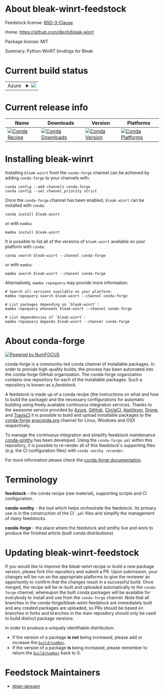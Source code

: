 About bleak-winrt-feedstock
===========================

Feedstock license: [BSD-3-Clause](https://github.com/conda-forge/bleak-winrt-feedstock/blob/main/LICENSE.txt)

Home: https://github.com/dlech/bleak-winrt

Package license: MIT

Summary: Python WinRT bindings for Bleak

Current build status
====================


<table>
    
  <tr>
    <td>Azure</td>
    <td>
      <details>
        <summary>
          <a href="https://dev.azure.com/conda-forge/feedstock-builds/_build/latest?definitionId=16924&branchName=main">
            <img src="https://dev.azure.com/conda-forge/feedstock-builds/_apis/build/status/bleak-winrt-feedstock?branchName=main">
          </a>
        </summary>
        <table>
          <thead><tr><th>Variant</th><th>Status</th></tr></thead>
          <tbody><tr>
              <td>win_64_python3.10.____cpython</td>
              <td>
                <a href="https://dev.azure.com/conda-forge/feedstock-builds/_build/latest?definitionId=16924&branchName=main">
                  <img src="https://dev.azure.com/conda-forge/feedstock-builds/_apis/build/status/bleak-winrt-feedstock?branchName=main&jobName=win&configuration=win%20win_64_python3.10.____cpython" alt="variant">
                </a>
              </td>
            </tr><tr>
              <td>win_64_python3.11.____cpython</td>
              <td>
                <a href="https://dev.azure.com/conda-forge/feedstock-builds/_build/latest?definitionId=16924&branchName=main">
                  <img src="https://dev.azure.com/conda-forge/feedstock-builds/_apis/build/status/bleak-winrt-feedstock?branchName=main&jobName=win&configuration=win%20win_64_python3.11.____cpython" alt="variant">
                </a>
              </td>
            </tr><tr>
              <td>win_64_python3.12.____cpython</td>
              <td>
                <a href="https://dev.azure.com/conda-forge/feedstock-builds/_build/latest?definitionId=16924&branchName=main">
                  <img src="https://dev.azure.com/conda-forge/feedstock-builds/_apis/build/status/bleak-winrt-feedstock?branchName=main&jobName=win&configuration=win%20win_64_python3.12.____cpython" alt="variant">
                </a>
              </td>
            </tr><tr>
              <td>win_64_python3.13.____cp313</td>
              <td>
                <a href="https://dev.azure.com/conda-forge/feedstock-builds/_build/latest?definitionId=16924&branchName=main">
                  <img src="https://dev.azure.com/conda-forge/feedstock-builds/_apis/build/status/bleak-winrt-feedstock?branchName=main&jobName=win&configuration=win%20win_64_python3.13.____cp313" alt="variant">
                </a>
              </td>
            </tr><tr>
              <td>win_64_python3.9.____73_pypy</td>
              <td>
                <a href="https://dev.azure.com/conda-forge/feedstock-builds/_build/latest?definitionId=16924&branchName=main">
                  <img src="https://dev.azure.com/conda-forge/feedstock-builds/_apis/build/status/bleak-winrt-feedstock?branchName=main&jobName=win&configuration=win%20win_64_python3.9.____73_pypy" alt="variant">
                </a>
              </td>
            </tr><tr>
              <td>win_64_python3.9.____cpython</td>
              <td>
                <a href="https://dev.azure.com/conda-forge/feedstock-builds/_build/latest?definitionId=16924&branchName=main">
                  <img src="https://dev.azure.com/conda-forge/feedstock-builds/_apis/build/status/bleak-winrt-feedstock?branchName=main&jobName=win&configuration=win%20win_64_python3.9.____cpython" alt="variant">
                </a>
              </td>
            </tr>
          </tbody>
        </table>
      </details>
    </td>
  </tr>
</table>

Current release info
====================

| Name | Downloads | Version | Platforms |
| --- | --- | --- | --- |
| [![Conda Recipe](https://img.shields.io/badge/recipe-bleak--winrt-green.svg)](https://anaconda.org/conda-forge/bleak-winrt) | [![Conda Downloads](https://img.shields.io/conda/dn/conda-forge/bleak-winrt.svg)](https://anaconda.org/conda-forge/bleak-winrt) | [![Conda Version](https://img.shields.io/conda/vn/conda-forge/bleak-winrt.svg)](https://anaconda.org/conda-forge/bleak-winrt) | [![Conda Platforms](https://img.shields.io/conda/pn/conda-forge/bleak-winrt.svg)](https://anaconda.org/conda-forge/bleak-winrt) |

Installing bleak-winrt
======================

Installing `bleak-winrt` from the `conda-forge` channel can be achieved by adding `conda-forge` to your channels with:

```
conda config --add channels conda-forge
conda config --set channel_priority strict
```

Once the `conda-forge` channel has been enabled, `bleak-winrt` can be installed with `conda`:

```
conda install bleak-winrt
```

or with `mamba`:

```
mamba install bleak-winrt
```

It is possible to list all of the versions of `bleak-winrt` available on your platform with `conda`:

```
conda search bleak-winrt --channel conda-forge
```

or with `mamba`:

```
mamba search bleak-winrt --channel conda-forge
```

Alternatively, `mamba repoquery` may provide more information:

```
# Search all versions available on your platform:
mamba repoquery search bleak-winrt --channel conda-forge

# List packages depending on `bleak-winrt`:
mamba repoquery whoneeds bleak-winrt --channel conda-forge

# List dependencies of `bleak-winrt`:
mamba repoquery depends bleak-winrt --channel conda-forge
```


About conda-forge
=================

[![Powered by
NumFOCUS](https://img.shields.io/badge/powered%20by-NumFOCUS-orange.svg?style=flat&colorA=E1523D&colorB=007D8A)](https://numfocus.org)

conda-forge is a community-led conda channel of installable packages.
In order to provide high-quality builds, the process has been automated into the
conda-forge GitHub organization. The conda-forge organization contains one repository
for each of the installable packages. Such a repository is known as a *feedstock*.

A feedstock is made up of a conda recipe (the instructions on what and how to build
the package) and the necessary configurations for automatic building using freely
available continuous integration services. Thanks to the awesome service provided by
[Azure](https://azure.microsoft.com/en-us/services/devops/), [GitHub](https://github.com/),
[CircleCI](https://circleci.com/), [AppVeyor](https://www.appveyor.com/),
[Drone](https://cloud.drone.io/welcome), and [TravisCI](https://travis-ci.com/)
it is possible to build and upload installable packages to the
[conda-forge](https://anaconda.org/conda-forge) [anaconda.org](https://anaconda.org/)
channel for Linux, Windows and OSX respectively.

To manage the continuous integration and simplify feedstock maintenance
[conda-smithy](https://github.com/conda-forge/conda-smithy) has been developed.
Using the ``conda-forge.yml`` within this repository, it is possible to re-render all of
this feedstock's supporting files (e.g. the CI configuration files) with ``conda smithy rerender``.

For more information please check the [conda-forge documentation](https://conda-forge.org/docs/).

Terminology
===========

**feedstock** - the conda recipe (raw material), supporting scripts and CI configuration.

**conda-smithy** - the tool which helps orchestrate the feedstock.
                   Its primary use is in the construction of the CI ``.yml`` files
                   and simplify the management of *many* feedstocks.

**conda-forge** - the place where the feedstock and smithy live and work to
                  produce the finished article (built conda distributions)


Updating bleak-winrt-feedstock
==============================

If you would like to improve the bleak-winrt recipe or build a new
package version, please fork this repository and submit a PR. Upon submission,
your changes will be run on the appropriate platforms to give the reviewer an
opportunity to confirm that the changes result in a successful build. Once
merged, the recipe will be re-built and uploaded automatically to the
`conda-forge` channel, whereupon the built conda packages will be available for
everybody to install and use from the `conda-forge` channel.
Note that all branches in the conda-forge/bleak-winrt-feedstock are
immediately built and any created packages are uploaded, so PRs should be based
on branches in forks and branches in the main repository should only be used to
build distinct package versions.

In order to produce a uniquely identifiable distribution:
 * If the version of a package **is not** being increased, please add or increase
   the [``build/number``](https://docs.conda.io/projects/conda-build/en/latest/resources/define-metadata.html#build-number-and-string).
 * If the version of a package **is** being increased, please remember to return
   the [``build/number``](https://docs.conda.io/projects/conda-build/en/latest/resources/define-metadata.html#build-number-and-string)
   back to 0.

Feedstock Maintainers
=====================

* [@jan-janssen](https://github.com/jan-janssen/)


